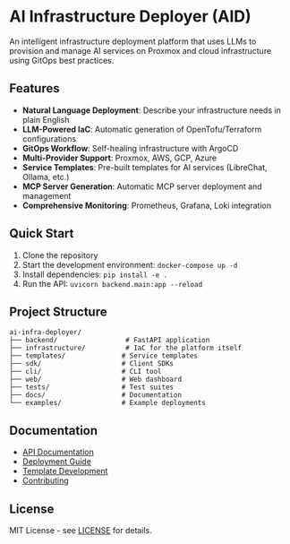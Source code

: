 # AI Infrastructure Deployer (AID)

An intelligent infrastructure deployment platform that uses LLMs to provision and manage AI services on Proxmox and cloud infrastructure using GitOps best practices.

## Features

- **Natural Language Deployment**: Describe your infrastructure needs in plain English
- **LLM-Powered IaC**: Automatic generation of OpenTofu/Terraform configurations
- **GitOps Workflow**: Self-healing infrastructure with ArgoCD
- **Multi-Provider Support**: Proxmox, AWS, GCP, Azure
- **Service Templates**: Pre-built templates for AI services (LibreChat, Ollama, etc.)
- **MCP Server Generation**: Automatic MCP server deployment and management
- **Comprehensive Monitoring**: Prometheus, Grafana, Loki integration

## Quick Start

1. Clone the repository
2. Start the development environment: `docker-compose up -d`
3. Install dependencies: `pip install -e .`
4. Run the API: `uvicorn backend.main:app --reload`

## Project Structure

```
ai-infra-deployer/
├── backend/                 # FastAPI application
├── infrastructure/          # IaC for the platform itself
├── templates/              # Service templates
├── sdk/                    # Client SDKs
├── cli/                    # CLI tool
├── web/                    # Web dashboard
├── tests/                  # Test suites
├── docs/                   # Documentation
└── examples/               # Example deployments
```

## Documentation

- [API Documentation](./docs/api.md)
- [Deployment Guide](./docs/deployment.md)
- [Template Development](./docs/templates.md)
- [Contributing](./docs/contributing.md)

## License

MIT License - see [LICENSE](./LICENSE) for details.